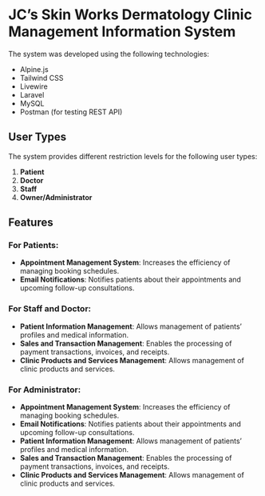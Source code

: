 # JC’s Skin Works Dermatology Clinic Management Information System

The system was developed using the following technologies:
- Alpine.js
- Tailwind CSS
- Livewire
- Laravel
- MySQL
- Postman (for testing REST API)

## User Types

The system provides different restriction levels for the following user types:
1. **Patient**
2. **Doctor**
3. **Staff**
4. **Owner/Administrator**

## Features

### For Patients:
- **Appointment Management System**: Increases the efficiency of managing booking schedules.
- **Email Notifications**: Notifies patients about their appointments and upcoming follow-up consultations.

### For Staff and Doctor:
- **Patient Information Management**: Allows management of patients’ profiles and medical information.
- **Sales and Transaction Management**: Enables the processing of payment transactions, invoices, and receipts.
- **Clinic Products and Services Management**: Allows management of clinic products and services.

### For Administrator:
- **Appointment Management System**: Increases the efficiency of managing booking schedules.
- **Email Notifications**: Notifies patients about their appointments and upcoming follow-up consultations.
- **Patient Information Management**: Allows management of patients’ profiles and medical information.
- **Sales and Transaction Management**: Enables the processing of payment transactions, invoices, and receipts.
- **Clinic Products and Services Management**: Allows management of clinic products and services.
